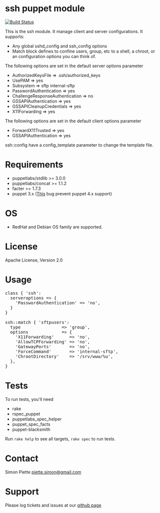 
# ssh puppet module
[![Build Status](https://secure.travis-ci.org/spiette/puppet-ssh.png?branch=master)](http://travis-ci.org/spiette/puppet-ssh)

This is the ssh module. It manage client and server configurations. It supports:

- Any global sshd_config and ssh_config options
- Match block defines to confine users, group, etc to a shell, a chroot, or an
  configuration options you can think of.

The following options are set in the default server options parameter

- AuthorizedKeysFile              => .ssh/authorized_keys
- UsePAM                          => yes
- Subsystem                       => sftp internal-sftp
- PasswordAuthentication          => yes
- ChallengeResponseAuthentication => no
- GSSAPIAuthentication            => yes
- GSSAPICleanupCredentials        => yes
- X11Forwarding                   => yes

The following options are set in the default client options parameter

- ForwardX11Trusted    => yes
- GSSAPIAuthentication => yes

ssh::config have a config_template parameter to change the template file.

# Requirements

- puppetlabs/stdlib >= 3.0.0
- puppetlabs/concat >= 1.1.2
- facter >= 1.7.3
- puppet 3.x ([This](https://tickets.puppetlabs.com/browse/PUP-4780) bug prevent puppet 4.x support)

# OS
- RedHat and Debian OS family are supported.

# License
Apache License, Version 2.0

# Usage

<pre>
class { 'ssh':
  serveroptions => {
    'PasswordAuthentication' => 'no',
  }
}

ssh::match { 'sftpusers':
  type                => 'group',
  options             => {
    'X11Forwarding'      => 'no',
    'AllowTCPForwarding' => 'no',
    'GatewayPorts'       => 'no',
    'ForceCommand'       => 'internal-sftp',
    'ChrootDirectory'    => '/srv/www/%u',
  },
}
</pre>

# Tests
To run tests, you'll need

* rake
* rspec_puppet
* puppetlabs_spec_helper
* puppet_spec_facts
* puppet-blacksmith

Run `rake help` to see all targets, `rake spec` to run tests.

# Contact
Simon Piette <piette.simon@gmail.com>

# Support

Please log tickets and issues at our [github page](https://github.com/spiette/puppet-ssh)
